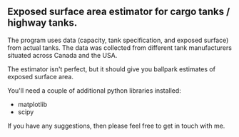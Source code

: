 ## Exposed surface area estimator for cargo tanks / highway tanks.

The program uses data (capacity, tank specification, and exposed surface) from actual tanks. The data was collected from different tank manufacturers situated across Canada and the USA.

The estimator isn't perfect, but it should give you ballpark estimates of exposed surface area. 

You'll need a couple of additional python libraries installed:
- matplotlib
- scipy

If you have any suggestions, then please feel free to get in touch with me.
